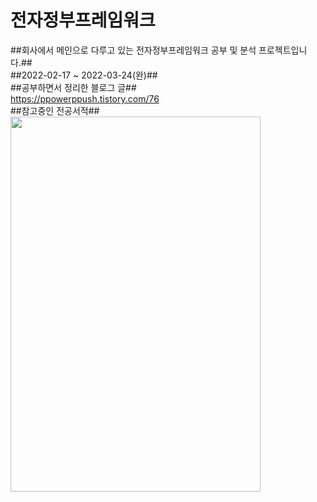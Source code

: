 # 전자정부프레임워크
##회사에서 메인으로 다루고 있는 전자정부프레임워크 공부 및 분석 프로젝트입니다.##<br>
##2022-02-17 ~ 2022-03-24(완)##<br>
##공부하면서 정리한 블로그 글##<br>
https://ppowerppush.tistory.com/76<br>
##참고중인 전공서적##<br>
<img src="https://user-images.githubusercontent.com/71861051/158821134-ca67ec29-261a-4891-a000-047e9067a36e.png" width="400" height="600"/>
